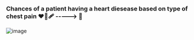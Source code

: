 ### Chances of a patient having a heart diesease  based on type of chest pain :heart_on_fire::adhesive_bandage: -----> :sparkling_heart:

![image](https://user-images.githubusercontent.com/82713670/194699090-2d24062c-2456-42af-a46e-c163657e77d0.jpg)

